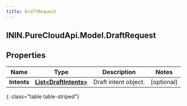 ```yaml
---
title: DraftRequest
---
```

## ININ.PureCloudApi.Model.DraftRequest

## Properties

|Name | Type | Description | Notes|
|------------ | ------------- | ------------- | -------------|
| **Intents** | [**List&lt;DraftIntents&gt;**](DraftIntents.html) | Draft intent object. | [optional] |
{: class="table table-striped"}



